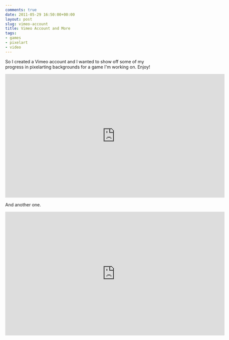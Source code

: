 ```yaml
---
comments: true
date: 2011-05-29 16:50:00+00:00
layout: post
slug: vimeo-account
title: Vimeo Account and More
tags:
- games
- pixelart
- video
---
```


So I created a Vimeo account and I wanted to show off some of my progress in pixelarting backgrounds for a game I'm working on. Enjoy!

<iframe src="http://player.vimeo.com/video/24090508?portrait=0" width="700" height="394" frameborder="0" webkitAllowFullScreen mozallowfullscreen allowFullScreen></iframe>

And another one.

<iframe src="http://player.vimeo.com/video/24357697?portrait=0" width="700" height="394" frameborder="0" webkitAllowFullScreen mozallowfullscreen allowFullScreen></iframe>
